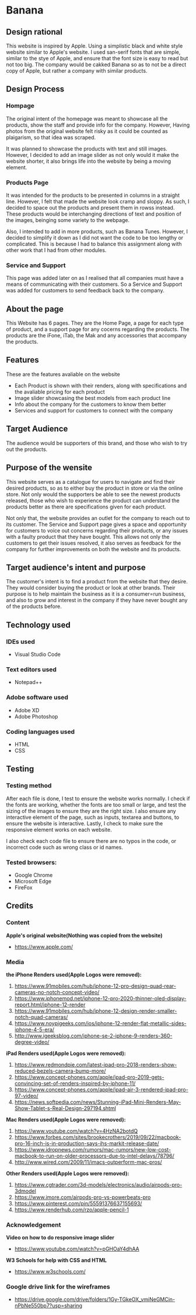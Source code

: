 # Banana
## Design rational
This website is inspired by Apple. Using a simplistic black and white style website similar to Apple's website. I used san-serif fonts that are simple, similar to the stye of Apple, and ensure that the font size is easy to read but not too big. The company would be cakked Banana so as to not be a direct copy of Apple, but rather a company with similar products.

## Design Process
### Hompage
The original intent of the homepage was meant to showcase all the products, show the staff and provide info for the company. However, Having photos from the original website felt risky as it could be counted as plaigarism, so that idea was scraped.

It was planned to showcase the products with text and still images. However, I decided to add an image slider as not only would it make the website shorter, it also brings life into the website by being a moving element.

### Products Page
It was intended for the products to be presented in columns in a straight line. However, I felt that made the website look cramp and sloppy. As such, I decided to space out the products and present them in rowss instead. These products would be interchanging directions of text and position of the images, beinging some variety to the webpage.

Also, I intended to add in more products, such as Banana Tunes. However, I decided to simplify it down as I did not want the code to be too lengthy or complicated. This is because I had to balance this assignment along with other work that I had from other modules.

### Service and Support
This page was added later on as I realised that all companies must have a means of communicating with their customers. So a Service and Support was added for customers to send feedback back to the company.

## About the page
This Website has 6 pages. They are the Home Page, a page for each type of product, and a support page for any cocerns regarding the products. The products are the iFone, iTab, the Mak and any accessories that accompany the products.

## Features
These are the features avaliable on the website
* Each Product is shown with their renders, along with specifications and the avaliable pricing for each product
* Image slider showcasing the best models from each product line
* Info about the company for the customers to know them better
* Services and support for customers to connect with the company

## Target Audience
The audience would be supporters of this brand, and those who wish to try out the products. 

## Purpose of the wensite
This website serves as a catalogue for users to navigate and find their desired products, so as to either buy the product in store or via the online store. Not only would the supporters be able to see the newest products released, those who wish to experience the product can understand the products better as there are specifications given for each product.

Not only that, the website provides an outlet for the company to reach out to its customer. The Service and Support page gives a space and opportunity for customers to voice out concerns regarding their products, or any issues with a faulty product that they have bought. This allows not only the customers to get their issues resolved, it also serves as feedback for the company for further improvements on both the website and its products.

## Target audience's intent and purpose
The customer's intent is to find a product from the website that they desire. They would consider buying the product or look at other brands. Their purpose is to help maintain the business as it is a consumer=run business, and also to grow and interest in the company if they have never bought any of the products before.

## Technology used
### IDEs used
* Visual Studio Code

### Text editors used
* Notepad++

### Adobe software used
* Adobe XD
* Adobe Photoshop

### Coding languages used
* HTML
* CSS

## Testing
### Testing method
After each file is done, I test to ensure the website works normally. I check if the fonts are working, whether the fonts are too small or large, and test the sizing of the images to ensure they are the right size. I also ensure any interactive element of the page, such as inputs, textarea and buttons, to ensure the website is interactive. Lastly, I check to make sure the responsive element works on each website.

I also check each code file to ensure there are no typos in the code, or incorrect code such as wrong class or id names.

### Tested browsers:
* Google Chrome
* Microsoft Edge
* FireFox

## Credits
### Content
**Apple's original website(Nothing was copied from the website)**
* https://www.apple.com/

### Media

**the iPhone Renders used(Apple Logos were removed):**
1. https://www.91mobiles.com/hub/iphone-12-pro-design-quad-rear-cameras-no-notch-concept-video/
1. https://www.iphonemod.net/iphone-12-pro-2020-thinner-oled-display-report.html/iphone-12-render
1. https://www.91mobiles.com/hub/iphone-12-design-render-smaller-notch-quad-cameras/
1. https://www.noypigeeks.com/ios/iphone-12-render-flat-metallic-sides-iphone-4-5-era/
1. http://www.igeeksblog.com/iphone-se-2-iphone-9-renders-360-degree-video/ 

**iPad Renders used(Apple Logos were removed):**
1. https://www.redmondpie.com/latest-ipad-pro-2018-renders-show-reduced-bezels-camera-bump-more/
1. https://www.concept-phones.com/apple/ipad-pro-2019-gets-convincing-set-of-renders-inspired-by-iphone-11/
1. https://www.concept-phones.com/apple/ipad-air-3-rendered-ipad-pro-97-video/
1. https://news.softpedia.com/news/Stunning-iPad-Mini-Renders-May-Show-Tablet-s-Real-Design-297194.shtml

**Mac Renders used(Apple Logos were removed):**
1. https://www.youtube.com/watch?v=4HzNA2botdQ
1. https://www.forbes.com/sites/brookecrothers/2019/09/22/macbook-pro-16-inch-is-in-production-says-ihs-markit-release-date/
1. https://www.idropnews.com/rumors/mac-rumors/new-low-cost-macbook-to-run-on-older-processors-due-to-intel-delays/78796/
1. http://www.wired.com/2009/11/imacs-outperform-mac-pros/

**Other Renders used(Apple Logos were removed):**
1. https://www.cgtrader.com/3d-models/electronics/audio/airpods-pro-3dmodel
1. https://www.imore.com/airpods-pro-vs-powerbeats-pro
1. https://www.pinterest.com/pin/55591376637155693/
1. https://www.renderhub.com/rzo/apple-pencil-1

### Acknowledgement
**Video on how to do responsive image slider**
* https://www.youtube.com/watch?v=pGHOaY4dhAA

**W3 Schools for help with CSS and HTML**
* https://www.w3schools.com/

### Google drive link for the wireframes
* https://drive.google.com/drive/folders/1Gy-TGkeOX_vmiNeGMCin-nPbNe550bp7?usp=sharing